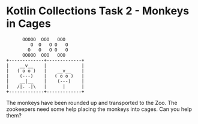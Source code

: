 # Kotlin Collections Task 2 - Monkeys in Cages

```
      OOOOO  OOO   OOO
         O  O   O O   O
        O   O   O O   O
      OOOOO  OOO   OOO
+-------------+-------------+
|    __v__    |             |
|   ( o o )   |    __v__    |
|    (---)    |   ( o o )   |
|    __|__    |    (---)    |
|   /|. .|\   |      |      |
+-------------+-------------+
```

The monkeys have been rounded up and transported to the Zoo. The zookeepers need some help placing the monkeys into cages. Can you help them?
